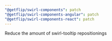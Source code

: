 ```yaml
---
"@getflip/swirl-components": patch
"@getflip/swirl-components-angular": patch
"@getflip/swirl-components-react": patch
---
```


Reduce the amount of swirl-tooltip repositionings
